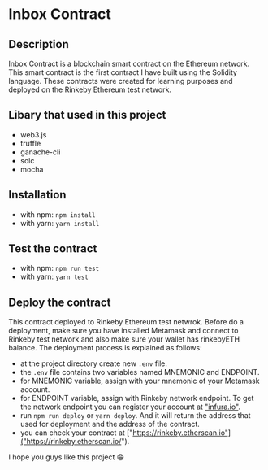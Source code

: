 # Inbox Contract

## Description

Inbox Contract is a blockchain smart contract on the Ethereum network. This smart contract is the first contract I have built using the Solidity language. These contracts were created for learning purposes and deployed on the Rinkeby Ethereum test network.

## Libary that used in this project

- web3.js
- truffle
- ganache-cli
- solc
- mocha

## Installation

- with npm: `npm install`
- with yarn: `yarn install`

## Test the contract

- with npm: `npm run test`
- with yarn: `yarn test`

## Deploy the contract

This contract deployed to Rinkeby Ethereum test netwrok. Before do a deployment, make sure you have installed Metamask and connect to Rinkeby test network and also make sure your wallet has rinkebyETH balance.
The deployment process is explained as follows:

- at the project directory create new `.env` file.
- the `.env` file contains two variables named MNEMONIC and ENDPOINT.
- for MNEMONIC variable, assign with your mnemonic of your Metamask account.
- for ENDPOINT variable, assign with Rinkeby network endpoint. To get the network endpoint you can register your account at ["infura.io"]("infura.io").
- run `npm run deploy` or `yarn deploy`. And it will return the address that used for deployment and the address of the contract.
- you can check your contract at ["https://rinkeby.etherscan.io"]("https://rinkeby.etherscan.io/").

I hope you guys like this project :grin: